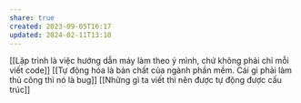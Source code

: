 ```yaml
---
share: true
created: 2023-09-05T16:17
updated: 2024-02-11T13:10
---
```

[[Lập trình là việc hướng dẫn máy làm theo ý mình, chứ không phải chỉ mỗi viết code]]
[[Tự động hóa là bản chất của ngành phần mềm. Cái gì phải làm thủ công thì nó là bug]]
[[Những gì ta viết thì nên được tự động được cấu trúc]]